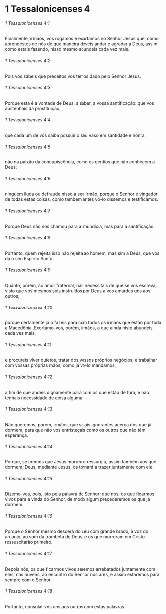 # 1 Tessalonicenses 4

###### 1 Tessalonicenses 4:1

Finalmente, irmãos, vos rogamos e exortamos no Senhor Jesus que, como aprendestes de nós de que maneira deveis andar e agradar a Deus, assim como estais fazendo, nisso mesmo abundeis cada vez mais.

###### 1 Tessalonicenses 4:2

Pois vós sabeis que preceitos vos temos dado pelo Senhor Jesus.

###### 1 Tessalonicenses 4:3

Porque esta é a vontade de Deus, a saber, a vossa santificação: que vos abstenhais da prostituição,

###### 1 Tessalonicenses 4:4

que cada um de vós saiba possuir o seu vaso em santidade e honra,

###### 1 Tessalonicenses 4:5

não na paixão da concupiscência, como os gentios que não conhecem a Deus;

###### 1 Tessalonicenses 4:6

ninguém iluda ou defraude nisso a seu irmão, porque o Senhor é vingador de todas estas coisas, como também antes vo-lo dissemos e testificamos.

###### 1 Tessalonicenses 4:7

Porque Deus não nos chamou para a imundícia, mas para a santificação.

###### 1 Tessalonicenses 4:8

Portanto, quem rejeita isso não rejeita ao homem, mas sim a Deus, que vos dá o seu Espírito Santo.

###### 1 Tessalonicenses 4:9

Quanto, porém, ao amor fraternal, não necessitais de que se vos escreva, visto que vós mesmos sois instruídos por Deus a vos amardes uns aos outros;

###### 1 Tessalonicenses 4:10

porque certamente já o fazeis para com todos os irmãos que estão por toda a Macedônia. Exortamo-vos, porém, irmãos, a que ainda nisto abundeis cada vez mais,

###### 1 Tessalonicenses 4:11

e procureis viver quietos, tratar dos vossos próprios negócios, e trabalhar com vossas próprias mãos, como já vo-lo mandamos,

###### 1 Tessalonicenses 4:12

a fim de que andeis dignamente para com os que estão de fora, e não tenhais necessidade de coisa alguma.

###### 1 Tessalonicenses 4:13

Não queremos, porém, irmãos, que sejais ignorantes acerca dos que já dormem, para que não vos entristeçais como os outros que não têm esperança.

###### 1 Tessalonicenses 4:14

Porque, se cremos que Jesus morreu e ressurgiu, assim também aos que dormem, Deus, mediante Jesus, os tornará a trazer juntamente com ele.

###### 1 Tessalonicenses 4:15

Dizemo-vos, pois, isto pela palavra do Senhor: que nós, os que ficarmos vivos para a vinda do Senhor, de modo algum precederemos os que já dormem.

###### 1 Tessalonicenses 4:16

Porque o Senhor mesmo descerá do céu com grande brado, à voz do arcanjo, ao som da trombeta de Deus, e os que morreram em Cristo ressuscitarão primeiro.

###### 1 Tessalonicenses 4:17

Depois nós, os que ficarmos vivos seremos arrebatados juntamente com eles, nas nuvens, ao encontro do Senhor nos ares, e assim estaremos para sempre com o Senhor.

###### 1 Tessalonicenses 4:18

Portanto, consolai-vos uns aos outros com estas palavras.

